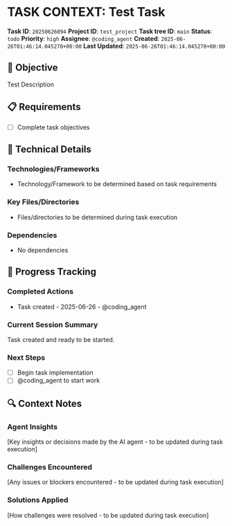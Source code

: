 # TASK CONTEXT: Test Task

**Task ID**: `20250626094`
**Project ID**: `test_project`
**Task tree ID**: `main`
**Status**: `todo`
**Priority**: `high`
**Assignee**: `@coding_agent`
**Created**: `2025-06-26T01:46:14.045270+00:00`
**Last Updated**: `2025-06-26T01:46:14.045270+00:00`

## 🎯 Objective
Test Description

## 📋 Requirements
- [ ] Complete task objectives

## 🔧 Technical Details
### Technologies/Frameworks
- Technology/Framework to be determined based on task requirements

### Key Files/Directories
- Files/directories to be determined during task execution

### Dependencies
- No dependencies

## 🚀 Progress Tracking
### Completed Actions
- Task created - 2025-06-26 - @coding_agent

### Current Session Summary
Task created and ready to be started.

### Next Steps
- [ ] Begin task implementation
- [ ] @coding_agent to start work

## 🔍 Context Notes
### Agent Insights
[Key insights or decisions made by the AI agent - to be updated during task execution]

### Challenges Encountered
[Any issues or blockers encountered - to be updated during task execution]

### Solutions Applied
[How challenges were resolved - to be updated during task execution]
